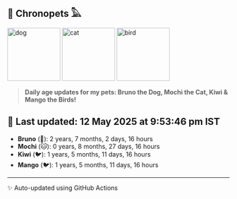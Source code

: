 ## 🐾 Chronopets 𓅓

<img src="https://media.giphy.com/media/3oriO0OEd9QIDdllqo/giphy.gif" width="120" height="120" alt="dog"> <img src="https://media.giphy.com/media/OmK8lulOMQ9XO/giphy.gif" width="120" height="120" alt="cat"> <img src="https://media.giphy.com/media/1dMNq7sH2v5i/giphy.gif" width="120" height="120" alt="bird"> 

> **Daily age updates for my pets: Bruno the Dog, Mochi the Cat, Kiwi & Mango the Birds!**

## 📅 Last updated: 12 May 2025 at 9:53:46 pm IST

- **Bruno** (🐶): 2 years, 7 months, 2 days, 16 hours
- **Mochi** (🐱): 0 years, 8 months, 27 days, 16 hours
- **Kiwi** (🐦): 1 years, 5 months, 11 days, 16 hours
- **Mango** (🐦): 1 years, 5 months, 11 days, 16 hours

---
✨ Auto-updated using GitHub Actions
